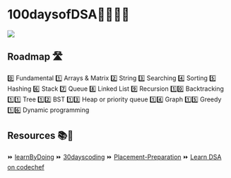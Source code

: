 # 100daysofDSA👩‍💻👨‍💻

![](https://miro.medium.com/max/2560/1*sMryEXZVPKFjGNcfSzE8Mw.jpeg)
 
 
## Roadmap 🛣

0️⃣ Fundamental
1️⃣ Arrays & Matrix
2️⃣ String
3️⃣ Searching
4️⃣ Sorting
5️⃣ Hashing
6️⃣ Stack
7️⃣ Queue
8️⃣ Linked List
9️⃣ Recursion
1️⃣0️⃣ Backtracking
1️⃣1️⃣ Tree
1️⃣2️⃣ BST
1️⃣3️⃣ Heap or priority queue
1️⃣4️⃣ Graph
1️⃣5️⃣ Greedy
1️⃣6️⃣ Dynamic programming
 

 

## Resources 📚🧾


⏩ [learnByDoing](https://www.interviewbit.com/courses/programming/)
⏩ [30dayscoding](https://30dayscoding.com/)
⏩ [Placement-Preparation](https://github.com/anushka23g/Complete-Placement-Preparation)
⏩ [Learn DSA on codechef](https://www.codechef.com/certification/data-structures-and-algorithms/prepare)
